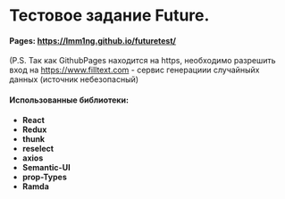 # Тестовое задание Future.
#### Pages: https://lmm1ng.github.io/futuretest/ 
(P.S. Так как GithubPages находится на https, необходимо разрешить вход на https://www.filltext.com - сервис генерациии случайныйх данных (источник небезопасный)  

#### Использованные библиотеки:

- **React**
- **Redux**
- **thunk**
- **reselect**
- **axios**
- **Semantic-UI**
- **prop-Types**
- **Ramda**
